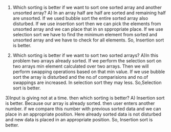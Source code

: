 1) Which sorting is better if we want to sort one sorted array and another unsorted array?
A) In an array half are half are sorted and remaining half are unsorted. If we used bubble sort the entire sorted array also disturbed.
If we use insertion sort then we can pick the elements from unsorted array and we can place that in sn sppropriate place.
If we use selection sort we have to find the minimum element from sorted and unsorted array and we have to check for all elements.
So, Insertion sort is better.

2) Which sorting is better if we want to sort two sorted arrays?
A)In this problem two arrays already sorted. If we perform the selection sort on two arrays min element calculated over two arrays.
Then we will perform swapping operations based on that min value. If we use bubble sort the array is disturbed and the no.of comparisions
and no.of swappings are increased. In selection sort they may less.
So,Selection sort is better.

3)Input is giving not at a time. then which sorting is better?
A) Insertion sort is better. Because our array is already sorted. then user enters another number. if we compare this number with
previous sorted data and we can place in an appropriate position. Here already sorted data is not disturbed and new data is placed
in an appropriate position.
So, Insertion sort is better.
